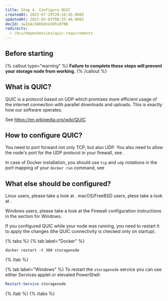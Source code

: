 ```yaml
---
title: Step 4. Configure QUIC
createdAt: 2022-07-29T20:16:45.000Z
updatedAt: 2023-03-03T08:35:46.000Z
docId: owZeAc56KSDnUzDhsBfB8
redirects:
  - /dcs/dependencies/quic-requirements
---
```


## Before starting

[](docId\:hbCGTv1ZLLR2-kpSaGEXw)&#x20;

[](docId\:v-fUvPqySvUwTMF-od6hD)&#x20;

[](docId\:y0jltT-HzKPmDefi532sd)&#x20;

{% callout type="warning"  %} 
**Failure to complete these steps will prevent your storage node from working.**
{% /callout %}

## What is QUIC?

QUIC is a protocol based on UDP which promises more efficient usage of the internet connection with parallel downloads and uploads. This is exactly how our software operates.

See <https://en.wikipedia.org/wiki/QUIC>



## How to configure QUIC?

You need to port forward not only TCP, but also UDP. You also need to allow the node's port for the UDP protocol in your firewall, see [](docId\:y0jltT-HzKPmDefi532sd).

In case of Docker installation, you should use `tcp` and `udp` notations in the port mapping of your `docker run` command, see [](docId\:HaDkV_0aWg9OJoBe53o-J)

## What else should be configured?

Linux users, please take a look at [](docId\:uIbtSLgN6Ug86rBvFZQOB). macOS/FreeBSD users, plese take a look at [](docId\:rw8hWAanflwtUVsu1jC5y).

Windows users, please take a look at the Firewall configuration instructions in the [](docId\:y0jltT-HzKPmDefi532sd) section for Windows.

If you configured QUIC while your node was running, you need to restart it to apply the changes (the QUIC connectivity is checked only on startup).

{% tabs %}
{% tab label="Docker" %}
```none
docker restart -t 300 storagenode
```
{% /tab %}

{% tab label="Windows" %}
To restart the `storagenode` service you can use either Services applet or elevated PowerShell:

```powershell
Restart-Service storagenode
```
{% /tab %}
{% /tabs %}




